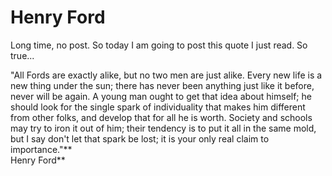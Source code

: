 Henry Ford
===
Long time, no post. So today I am going to post this quote I just read. So true...  
  
"All Fords are exactly alike, but no two men are just alike. Every new life is a new thing under the sun; there has never been anything just like it before, never will be again. A young man ought to get that idea about himself; he should look for the single spark of individuality that makes him different from other folks, and develop that for all he is worth. Society and schools may try to iron it out of him; their tendency is to put it all in the same mold, but I say don't let that spark be lost; it is your only real claim to importance."**  
Henry Ford**

